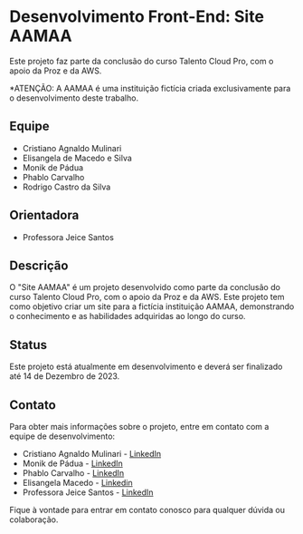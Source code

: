 # Desenvolvimento Front-End: Site AAMAA

Este projeto faz parte da conclusão do curso Talento Cloud Pro, com o apoio da Proz e da AWS. 

*ATENÇÃO: A AAMAA é uma instituição fictícia criada exclusivamente para o desenvolvimento deste trabalho.

## Equipe

- Cristiano Agnaldo Mulinari
- Elisangela de Macedo e Silva
- Monik de Pádua
- Phablo Carvalho
- Rodrigo Castro da Silva

## Orientadora

- Professora Jeice Santos

## Descrição

O "Site AAMAA" é um projeto desenvolvido como parte da conclusão do curso Talento Cloud Pro, com o apoio da Proz e da AWS. Este projeto tem como objetivo criar um site para a fictícia instituição AAMAA, demonstrando o conhecimento e as habilidades adquiridas ao longo do curso.


## Status

Este projeto está atualmente em desenvolvimento e deverá ser finalizado até 14 de Dezembro de 2023. 

## Contato

Para obter mais informações sobre o projeto, entre em contato com a equipe de desenvolvimento:

- Cristiano Agnaldo Mulinari - [LinkedIn](https://www.linkedin.com/in/cristiano-mulinari-tecnologia/)
- Monik de Pádua - [LinkedIn](https://www.linkedin.com/in/monikpaduaa)
- Phablo Carvalho - [LinkedIn](https://www.linkedin.com/in/phablo--carvalho/)
- Elisangela Macedo - [Linkedin](https://www.linkedin.com/in/macedoelisangela/)
- Professora Jeice Santos - [LinkedIn](https://www.linkedin.com/in/jeicesantos/)

Fique à vontade para entrar em contato conosco para qualquer dúvida ou colaboração.
